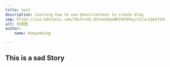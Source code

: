 ```yaml
---
title: test
description: Learning how to use @nuxt/content to create blog
img: https://ss2.bdstatic.com/70cFvnSh_Q1YnxGkpoWK1HF6hhy/it/u=2164724814,1401845036&fm=26&gp=0.jpg
alt: 风景图
author: 
    name: HomyeeKing

---
```


## This is a sad Story